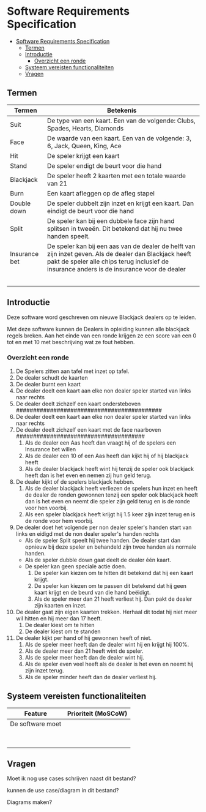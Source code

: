 # Software Requirements Specification

<!-- @formatter:off -->
<!-- TOC -->
* [Software Requirements Specification](#software-requirements-specification)
  * [Termen](#termen)
  * [Introductie](#introductie)
    * [Overzicht een ronde](#overzicht-een-ronde)
  * [Systeem vereisten functionaliteiten](#systeem-vereisten-functionaliteiten)
  * [Vragen](#vragen)
<!-- TOC -->
<!-- @formatter:on -->

## Termen

| Termen        | Betekenis                                                                                                                                                                                             |
|---------------|-------------------------------------------------------------------------------------------------------------------------------------------------------------------------------------------------------|
| Suit          | De type van een kaart. Een van de volgende: Clubs, Spades, Hearts, Diamonds                                                                                                                           |
| Face          | De waarde van een kaart. Een van de volgende: 3, 6, Jack, Queen, King, Ace                                                                                                                            |
| Hit           | De speler krijgt een kaart                                                                                                                                                                            |
| Stand         | De speler endigt de beurt voor die hand                                                                                                                                                               |
| Blackjack     | De speler heeft 2 kaarten met een totale waarde van 21                                                                                                                                                |
| Burn          | Een kaart afleggen op de afleg stapel                                                                                                                                                                 |
| Double down   | De speler dubbelt zijn inzet en krijgt een kaart. Dan eindigt de beurt voor die hand                                                                                                                  |
| Split         | De speler kan bij een dubbele face zijn hand splitsen in tweeën. Dit betekend dat hij nu twee handen speelt.                                                                                          |
| Insurance bet | De speler kan bij een aas van de dealer de helft van zijn inzet geven. Als de dealer dan Blackjack heeft pakt de speler alle chips terug inclusief de insurance anders is de insurance voor de dealer |
|               |                                                                                                                                                                                                       |
|               |                                                                                                                                                                                                       |
|               |                                                                                                                                                                                                       |
|               |                                                                                                                                                                                                       |
|               |                                                                                                                                                                                                       |

## Introductie

Deze software word geschreven om nieuwe Blackjack dealers op te leiden.

Met deze software kunnen de Dealers in opleiding kunnen alle blackjack regels breken. Aan het einde van een ronde
krijgen ze een score van een 0 tot en met 10 met beschrijving wat ze fout hebben.

### Overzicht een ronde

1. De Spelers zitten aan tafel met inzet op tafel.
2. De dealer schudt de kaarten
3. De dealer burnt een kaart
4. De dealer deelt een kaart aan elke non dealer speler started van links naar rechts
5. De dealer deelt zichzelf een kaart ondersteboven ###########################################
6. De dealer deelt een kaart aan elke non dealer speler started van links naar rechts
7. De dealer deelt zichzelf een kaart met de face naarboven ######################################
    1. Als de dealer een Aas heeft dan vraagt hij of de spelers een Insurance bet willen
    2. Als de dealer een 10 of een Aas heeft dan kijkt hij of hij blackjack heeft
    3. Als de dealer blackjack heeft wint hij tenzij de speler ook blackjack heeft dan is het even en nemen zij hun geld
       terug.
8. De dealer kijkt of de spelers blackjack hebben.
    1. Als de dealer blackjack heeft verliezen de spelers hun inzet en heeft de dealer de ronden gewonnen tenzij een
       speler ook blackjack heeft dan is het even en
       neemt die speler zijn geld terug en is de ronde voor hen voorbij.
    2. Als een speler blackjack heeft krijgt hij 1.5 keer zijn inzet terug en is de ronde voor hem voorbij.
9. De dealer doet het volgende per non dealer speler's handen start van links en eidigd met de non dealer speler's
   handen rechts
    * Als de speler Split speelt hij twee handen. De dealer start dan opnieuw bij deze speler en behandeld zijn twee
      handen als normale handen.
    * Als de speler dubble down gaat deelt de dealer één kaart.
    * De speler kan geen speciale actie doen.
        1. De speler kan kiezen om te hitten dit betekend dat hij een kaart krijgt.
        2. De speler kan kiezen om te passen dit betekend dat hij geen kaart krijgt en de beurd van die hand beëidigt.
        3. Als de speler meer dan 21 heeft verliest hij. Dan pakt de dealer zijn kaarten en inzet.
10. De dealer gaat zijn eigen kaarten trekken. Herhaal dit todat hij niet meer wil hitten en hij meer dan 17 heeft.
    1. De dealer kiest om te hitten
    2. De dealer kiest om te standen
11. De dealer kijkt per hand of hij gewonnen heeft of niet.
    1. Als de speler meer heeft dan de dealer wint hij en krijgt hij 100%.
    2. Als de dealer meer dan 21 heeft wint de speler.
    3. Als de speler meer heeft dan de dealer wint hij.
    4. Als de speler even veel heeft als de dealer is het even en neemt hij zijn inzet terug.
    5. Als de speler minder heeft dan de dealer verliest hij.

## Systeem vereisten functionaliteiten

| Feature          | Prioriteit (MoSCoW) |
|------------------|---------------------|
| De software moet |                     |
|                  |                     |
|                  |                     |
|                  |                     |
|                  |                     |
|                  |                     |
|                  |                     |
|                  |                     |
|                  |                     |

## Vragen

Moet ik nog use cases schrijven naast dit bestand?

kunnen de use case/diagram in dit bestand?

Diagrams maken?